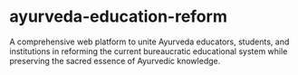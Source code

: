 # ayurveda-education-reform
A comprehensive web platform to unite Ayurveda educators, students, and institutions in reforming the current bureaucratic educational system while preserving the sacred essence of Ayurvedic knowledge.
